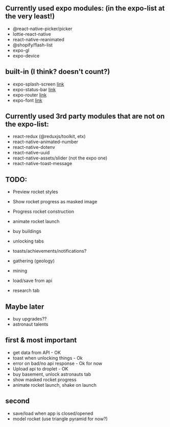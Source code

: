 ## Currently used expo modules: (in the expo-list at the very least!)
- @react-native-picker/picker
- lottie-react-native 
- react-native-reanimated 
- @shopify/flash-list
- expo-gl
- expo-device


## built-in (I think? doesn't count?)
- expo-splash-screen 
    [link](https://github.com/MarcusSakae/first-man-on-the-moon/blob/ff46bd4c4930af44e91b34d486259f3c0ba17fc2/app/_layout.tsx#L29)
- expo-status-bar 
    [link](https://github.com/MarcusSakae/first-man-on-the-moon/blob/ff46bd4c4930af44e91b34d486259f3c0ba17fc2/app/_layout.tsx#L43)
- expo-router
    [link](https://github.com/MarcusSakae/first-man-on-the-moon/blob/ff46bd4c4930af44e91b34d486259f3c0ba17fc2/app/_layout.tsx#L46-L49)
- expo-font
    [link](https://github.com/MarcusSakae/first-man-on-the-moon/blob/ff46bd4c4930af44e91b34d486259f3c0ba17fc2/app/_layout.tsx#L18-L21)


## Currently used 3rd party modules that are not on the expo-list:
- react-redux (@reduxjs/toolkit, etx)
- react-native-animated-number
- react-native-dotenv
- react-native-uuid
- react-native-assets/slider  (not the expo one)
- react-native-toast-message

## TODO:
- Preview rocket styles
- Show rocket progress as masked image
- Progress rocket construction
- animate rocket launch

- buy buildings
- unlocking tabs
- toasts/achievements/notifications?
- gathering (geology)
- mining
- load/save from api
- research tab



## Maybe later
- buy upgrades??
- astronaut talents

## first & most important
- get data from API                        - OK
- toast when unlocking things              - Ok
- error on bad/no api response             - Ok for now
- Upload api to droplet                    - OK
- buy basement, unlock astronauts tab
- show masked rocket progress           
- animate rocket launch, shake on launch

## second
- save/load when app is closed/opened
- model rocket (use triangle pyramid for now?)